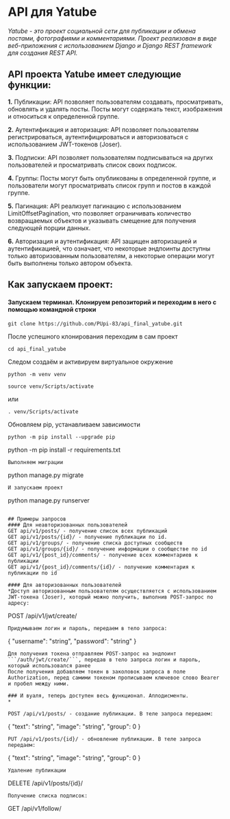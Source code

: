 # API для Yatube 
*Yatube - это проект социальной сети для публикации и обмена постами, фотографиями и комментариями. Проект реализован в виде веб-приложения с использованием Django и Django REST framework для создания REST API.*

## API проекта Yatube имеет следующие функции:
__1.__ Публикации: API позволяет пользователям создавать, просматривать, обновлять и удалять посты. Посты могут содержать текст, изображения и относиться к определенной группе.

__2.__ Аутентификация и авторизация: API позволяет пользователям регистрироваться, аутентифицироваться и авторизоваться с использованием JWT-токенов (Joser). 

__3.__ Подписки: API позволяет пользователям подписываться на других пользователей и просматривать список своих подписок.

__4.__ Группы: Посты могут быть опубликованы в определенной группе, и пользователи могут просматривать список групп и постов в каждой группе.

__5.__ Пагинация: API реализует пагинацию с использованием LimitOffsetPagination, что позволяет ограничивать количество возвращаемых объектов и указывать смещение для получения следующей порции данных.

__6.__ Авторизация и аутентификация: API защищен авторизацией и аутентификацией, что означает, что некоторые эндпоинты доступны только авторизованным пользователям, а некоторые операции могут быть выполнены только автором объекта.

## Как запускаем проект:
#### Запускаем терминал. Клонируем репозиторий и переходим в него с помощью командной строки
```
git clone https://github.com/PUpi-83/api_final_yatube.git
```
После успешного клонирования переходим в сам проект
```
cd api_final_yatube
```
Следом создаём и активируем виртуальное окружение 
```
python -m venv venv
```
```
source venv/Scripts/activate
```
или
```
. venv/Scripts/activate
```
Обновляем pip, устанавливаем зависимости
```
python -m pip install --upgrade pip
```
python -m pip install -r requirements.txt
```
Выполняем миграции
```
python manage.py migrate
```
И запускаем проект
```
python manage.py runserver
```

## Примеры запросов
#### Для неавторизованных пользователей
GET api/v1/posts/ - получение список всех публикаций
GET api/v1/posts/{id}/ - получение публикации по id.
GET api/v1/groups/ - получение списка доступных сообществ
GET api/v1/groups/{id}/ - получение информации о сообществе по id
GET api/v1/{post_id}/comments/ - получение всех комментариев к публикации
GET api/v1/{post_id}/comments/{id}/ - получение комментария к публикации по id

#### Для авторизованных пользователей
*Доступ авторизованным пользователям осуществляется с использованием JWT-токена (Joser), который можно получить, выполнив POST-запрос по адресу:
```
POST /api/v1/jwt/create/
```
Придумываем логин и пароль, передаем в тело запроса:
```
{
"username": "string",
"password": "string"
}
```
Для получения токена отправляем POST-запрос на эндпоинт ```/auth/jwt/create/```, передав в тело запроса логин и пароль, который использовался ранее
После получения добавляем токен в заколовок запроса в поле Authorization, перед самими токеном прописываем ключевое слово Bearer и пробел между ними.

### И вуаля, теперь доступен весь функционал. Аплодисменты. 
*

POST /api/v1/posts/ - создание публикации. В теле запроса передаем:
```
{
"text": "string",
"image": "string",
"group": 0
}
```
PUT /api/v1/posts/{id}/ - обновление публикации. В теле запроса передаем:
```
{
"text": "string",
"image": "string",
"group": 0
}
```
Удаление публикации
```
DELETE /api/v1/posts/{id}/
```
Получение списка подписок:
```
GET /api/v1/follow/
```
